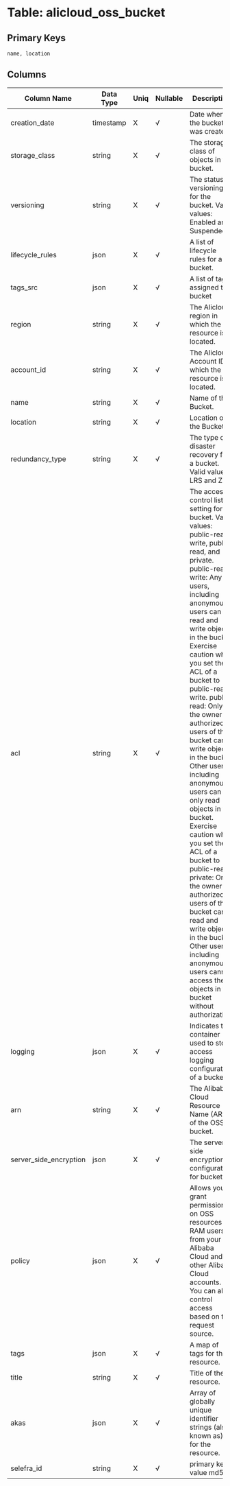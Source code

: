 # Table: alicloud_oss_bucket

## Primary Keys 

```
name, location
```


## Columns 

|  Column Name   |  Data Type  | Uniq | Nullable | Description | 
|  ----  | ----  | ----  | ----  | ---- | 
| creation_date | timestamp | X | √ | Date when the bucket was created. | 
| storage_class | string | X | √ | The storage class of objects in the bucket. | 
| versioning | string | X | √ | The status of versioning for the bucket. Valid values: Enabled and Suspended. | 
| lifecycle_rules | json | X | √ | A list of lifecycle rules for a bucket. | 
| tags_src | json | X | √ | A list of tags assigned to bucket | 
| region | string | X | √ | The Alicloud region in which the resource is located. | 
| account_id | string | X | √ | The Alicloud Account ID in which the resource is located. | 
| name | string | X | √ | Name of the Bucket. | 
| location | string | X | √ | Location of the Bucket. | 
| redundancy_type | string | X | √ | The type of disaster recovery for a bucket. Valid values: LRS and ZRS | 
| acl | string | X | √ | The access control list setting for bucket. Valid values: public-read-write, public-read, and private. public-read-write: Any users, including anonymous users can read and write objects in the bucket. Exercise caution when you set the ACL of a bucket to public-read-write. public-read: Only the owner or authorized users of this bucket can write objects in the bucket. Other users, including anonymous users can only read objects in the bucket. Exercise caution when you set the ACL of a bucket to public-read. private: Only the owner or authorized users of this bucket can read and write objects in the bucket. Other users, including anonymous users cannot access the objects in the bucket without authorization. | 
| logging | json | X | √ | Indicates the container used to store access logging configuration of a bucket. | 
| arn | string | X | √ | The Alibaba Cloud Resource Name (ARN) of the OSS bucket. | 
| server_side_encryption | json | X | √ | The server-side encryption configuration for bucket | 
| policy | json | X | √ | Allows you to grant permissions on OSS resources to RAM users from your Alibaba Cloud and other Alibaba Cloud accounts. You can also control access based on the request source. | 
| tags | json | X | √ | A map of tags for the resource. | 
| title | string | X | √ | Title of the resource. | 
| akas | json | X | √ | Array of globally unique identifier strings (also known as) for the resource. | 
| selefra_id | string | X | √ | primary keys value md5 | 


